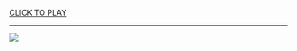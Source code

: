 
<a href="https://premium76.site?title=free_blackjack_game_unblocked&ref=13M">CLICK TO PLAY</a></h3>
<hr>

<a href="https://premium76.site?title=free_blackjack_game_unblocked&ref=13M"><img src="https://clearcache.store/games.png"></a>


